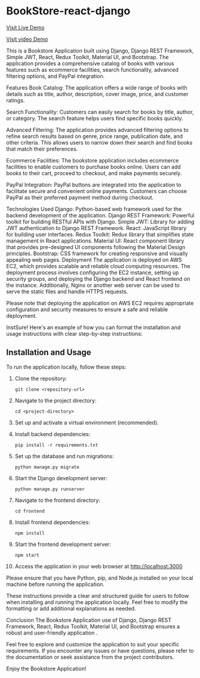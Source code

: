 # BookStore-react-django
[Visit Live Demo]( http://16.171.160.34:8000/#/  )



[Visit video Demo](https://www.youtube.com/watch?v=NJnmgEatAjE)

This is a Bookstore Application built using Django, Django REST Framework, Simple JWT, React, Redux Toolkit, Material UI, and Bootstrap. The application provides a comprehensive catalog of books with various features such as ecommerce facilities, search functionality, advanced filtering options, and PayPal integration.

Features
Book Catalog: The application offers a wide range of books with details such as title, author, description, cover image, price, and customer ratings.

Search Functionality: Customers can easily search for books by title, author, or category. The search feature helps users find specific books quickly.

Advanced Filtering: The application provides advanced filtering options to refine search results based on genre, price range, publication date, and other criteria. This allows users to narrow down their search and find books that match their preferences.

Ecommerce Facilities: The bookstore application includes ecommerce facilities to enable customers to purchase books online. Users can add books to their cart, proceed to checkout, and make payments securely.

PayPal Integration: PayPal buttons are integrated into the application to facilitate secure and convenient online payments. Customers can choose PayPal as their preferred payment method during checkout.

Technologies Used
Django: Python-based web framework used for the backend development of the application.
Django REST Framework: Powerful toolkit for building RESTful APIs with Django.
Simple JWT: Library for adding JWT authentication to Django REST Framework.
React: JavaScript library for building user interfaces.
Redux Toolkit: Redux library that simplifies state management in React applications.
Material UI: React component library that provides pre-designed UI components following the Material Design principles.
Bootstrap: CSS framework for creating responsive and visually appealing web pages.
Deployment
The application is deployed on AWS EC2, which provides scalable and reliable cloud computing resources. The deployment process involves configuring the EC2 instance, setting up security groups, and deploying the Django backend and React frontend on the instance. Additionally, Nginx or another web server can be used to serve the static files and handle HTTPS requests.

Please note that deploying the application on AWS EC2 requires appropriate configuration and security measures to ensure a safe and reliable deployment.

InstSure! Here's an example of how you can format the installation and usage instructions with clear step-by-step instructions:

## Installation and Usage

To run the application locally, follow these steps:

1. Clone the repository:
   ```shell
   git clone <repository-url>
   ```

2. Navigate to the project directory:
   ```shell
   cd <project-directory>
   ```

3. Set up and activate a virtual environment (recommended).

4. Install backend dependencies:
   ```shell
   pip install -r requirements.txt
   ```

5. Set up the database and run migrations:
   ```shell
   python manage.py migrate
   ```

6. Start the Django development server:
   ```shell
   python manage.py runserver
   ```

7. Navigate to the frontend directory:
   ```shell
   cd frontend
   ```

8. Install frontend dependencies:
   ```shell
   npm install
   ```

9. Start the frontend development server:
   ```shell
   npm start
   ```

10. Access the application in your web browser at [http://localhost:3000](http://localhost:3000)

Please ensure that you have Python, pip, and Node.js installed on your local machine before running the application.

These instructions provide a clear and structured guide for users to follow when installing and running the application locally. Feel free to modify the formatting or add additional explanations as needed.

Conclusion
The Bookstore Application  use of Django, Django REST Framework, React, Redux Toolkit, Material UI, and Bootstrap ensures a robust and user-friendly application  .

Feel free to explore and customize the application to suit your specific requirements. If you encounter any issues or have questions, please refer to the documentation or seek assistance from the project contributors.

Enjoy the Bookstore Application!




